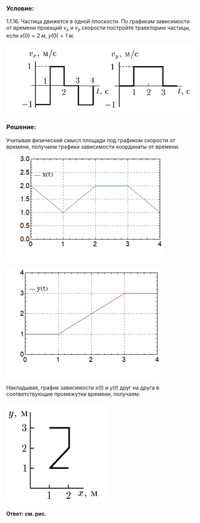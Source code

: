 ###  Условие:

$1.1.16.$ Частица движется в одной плоскости. По графикам зависимости от времени проекций $v_x$ и $v_y$ скорости постройте траекторию частицы, если $x(0) = 2 \;м,\; y(0) = 1 \;м$.

![ Для 1.1.16 |936x344, 67%](../../img/1.1.16/statement.png)

###  Решение:

Учитывая физический смысл площади под графиком скорости от времени, получаем графики зависимости координаты от времени.

![ График зависимости $x(t)$ |416x286, 65%](../../img/1.1.16/graph1.png)

![ График зависимости $y(t)$ |409x291, 65%](../../img/1.1.16/graph2.png)

Накладывая, график зависимости $x(t)$ и $y(t)$ друг на друга в соответствующие промежутки времени, получаем:

![ Траектория движения |266x266, 30%](../../img/1.1.16/sol.png)

####  Ответ: см. рис.